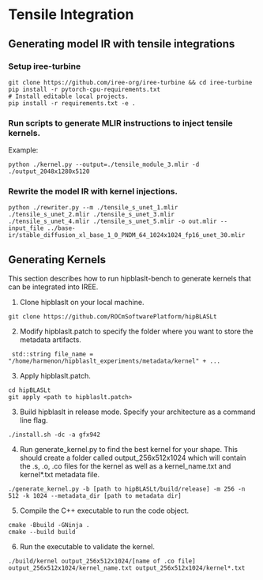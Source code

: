 # Tensile Integration

## Generating model IR with tensile integrations

### Setup iree-turbine

```
git clone https://github.com/iree-org/iree-turbine && cd iree-turbine
pip install -r pytorch-cpu-requirements.txt
# Install editable local projects.
pip install -r requirements.txt -e .
```
### Run scripts to generate MLIR instructions to inject tensile kernels.
Example:
```
python ./kernel.py --output=./tensile_module_3.mlir -d ./output_2048x1280x5120
```

### Rewrite the model IR with kernel injections.

```
python ./rewriter.py --m ./tensile_s_unet_1.mlir ./tensile_s_unet_2.mlir ./tensile_s_unet_3.mlir ./tensile_s_unet_4.mlir ./tensile_s_unet_5.mlir -o out.mlir --input_file ../base-ir/stable_diffusion_xl_base_1_0_PNDM_64_1024x1024_fp16_unet_30.mlir
```


## Generating Kernels

This section describes how to run hipblaslt-bench to generate kernels
that can be integrated into IREE.

1. Clone hipblaslt on your local machine.
```
git clone https://github.com/ROCmSoftwarePlatform/hipBLASLt
```

2. Modify hipblaslt.patch to specify the folder where you want to store the metadata artifacts.
```
 std::string file_name = "/home/harmenon/hipblaslt_experiments/metadata/kernel" + ...
```

3. Apply hipblaslt.patch.
```
cd hipBLASLt
git apply <path to hipblaslt.patch>
```

3. Build hipblaslt in release mode. Specify your architecture as a command line flag.
```
./install.sh -dc -a gfx942
```

4. Run generate_kernel.py to find the best kernel for your shape. This should create a folder called output_256x512x1024 which
will contain the .s, .o, .co files for the kernel as well as a kernel_name.txt and kernel*.txt metadata file.
```
./generate_kernel.py -b [path to hipBLASLt/build/release] -m 256 -n 512 -k 1024 --metadata_dir [path to metadata dir]
```

5. Compile the C++ executable to run the code object.
```
cmake -Bbuild -GNinja .
cmake --build build
```

6. Run the executable to validate the kernel.
```
./build/kernel output_256x512x1024/[name of .co file] output_256x512x1024/kernel_name.txt output_256x512x1024/kernel*.txt
```

